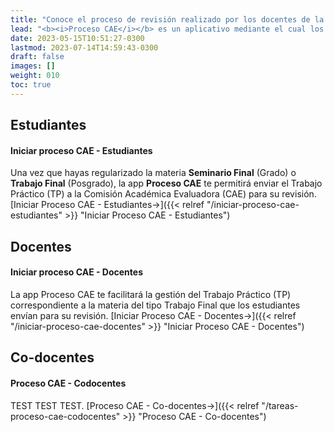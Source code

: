 ```yaml
---
title: "Conoce el proceso de revisión realizado por los docentes de la comisión CAE al último TP de la carrera."
lead: "<b><i>Proceso CAE</i></b> es un aplicativo mediante el cual los estudiantes envian su último TP de su carrera a los docentes de la comisión CAE para su revisión."
date: 2023-05-15T10:51:27-0300
lastmod: 2023-07-14T14:59:43-0300
draft: false
images: []
weight: 010
toc: true
---
```


## Estudiantes
#### Iniciar proceso CAE - Estudiantes

Una vez que hayas regularizado la materia **Seminario Final** (Grado) o **Trabajo Final** (Posgrado), la app **Proceso CAE** te permitirá enviar el Trabajo Práctico (TP) a la Comisión Académica Evaluadora (CAE) para su revisión. [Iniciar Proceso CAE - Estudiantes→]({{< relref "/iniciar-proceso-cae-estudiantes" >}} "Iniciar Proceso CAE - Estudiantes")

## Docentes
#### Iniciar proceso CAE - Docentes

La app Proceso CAE te facilitará la gestión del Trabajo Práctico (TP) correspondiente a la materia del tipo Trabajo Final que los estudiantes envían para su revisión. [Iniciar Proceso CAE - Docentes→]({{< relref "/iniciar-proceso-cae-docentes" >}} "Iniciar Proceso CAE - Docentes")

## Co-docentes
#### Proceso CAE - Codocentes

TEST TEST TEST. [Proceso CAE - Co-docentes→]({{< relref "/tareas-proceso-cae-codocentes" >}} "Proceso CAE - Co-docentes")